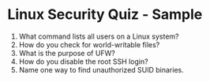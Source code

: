 # Linux Security Quiz - Sample

1. What command lists all users on a Linux system?
2. How do you check for world-writable files?
3. What is the purpose of UFW?
4. How do you disable the root SSH login?
5. Name one way to find unauthorized SUID binaries.
